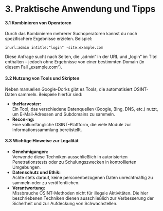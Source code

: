 # 3. Praktische Anwendung und Tipps

#### 3.1 Kombinieren von Operatoren

Durch das Kombinieren mehrerer Suchoperatoren kannst du noch spezifischere Ergebnisse erzielen. Beispiel:

```plaintext
inurl:admin intitle:"login" -site:example.com
```

Diese Anfrage sucht nach Seiten, die „admin“ in der URL und „login“ im Titel enthalten – jedoch ohne Ergebnisse von einer bestimmten Domain (in diesem Fall „example.com“).

#### 3.2 Nutzung von Tools und Skripten

Neben manuellen Google-Dorks gibt es Tools, die automatisiert OSINT-Daten sammeln. Beispiele hierfür sind:

* **theHarvester:**\
  Ein Tool, das verschiedene Datenquellen (Google, Bing, DNS, etc.) nutzt, um E-Mail-Adressen und Subdomains zu sammeln.
* **Recon-ng:**\
  Eine vollumfängliche OSINT-Plattform, die viele Module zur Informationssammlung bereitstellt.

#### 3.3 Wichtige Hinweise zur Legalität

* **Genehmigungen:**\
  Verwende diese Techniken ausschließlich in autorisierten Penetrationstests oder zu Schulungszwecken in kontrollierten Umgebungen.
* **Datenschutz und Ethik:**\
  Achte stets darauf, keine personenbezogenen Daten unrechtmäßig zu sammeln oder zu veröffentlichen.
* **Verantwortung:**\
  Missbrauche OSINT-Methoden nicht für illegale Aktivitäten. Die hier beschriebenen Techniken dienen ausschließlich zur Verbesserung der Sicherheit und zur Aufdeckung von Schwachstellen.
